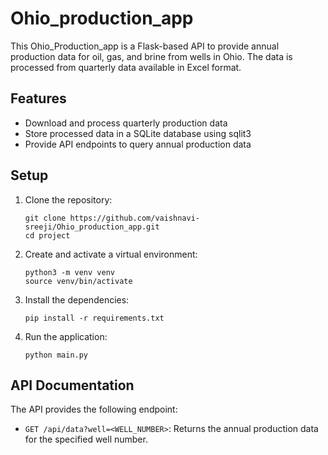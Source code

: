 # Ohio_production_app
This Ohio_Production_app is a Flask-based API to provide annual production data for oil, gas, and brine from wells in Ohio. The data is processed from quarterly data available in Excel format.

## Features

- Download and process quarterly production data
- Store processed data in a SQLite database using sqlit3
- Provide API endpoints to query annual production data
  

## Setup

1. Clone the repository:
    ```
    git clone https://github.com/vaishnavi-sreeji/Ohio_production_app.git
    cd project
    ```

2. Create and activate a virtual environment:
    ```
    python3 -m venv venv
    source venv/bin/activate
    ```

3. Install the dependencies:
    ```
    pip install -r requirements.txt
    ```

4. Run the application:
    ```
    python main.py
    ```


## API Documentation

The API provides the following endpoint:

- `GET /api/data?well=<WELL_NUMBER>`: Returns the annual production data for the specified well number.

